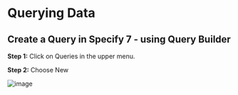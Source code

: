 # Querying Data

## Create a Query in Specify 7 - using Query Builder

**Step 1:**   Click on Queries in the upper menu.

**Step 2:** Choose New

![image](https://user-images.githubusercontent.com/70754439/219034879-a18520bc-46ec-40f2-97c4-8701face4518.png)
